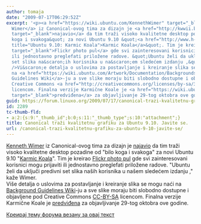 ```yaml
---
author: tomaja
date: "2009-07-17T06:29:52Z"
excerpt: '<p><a href="https://wiki.ubuntu.com/KennethWimer" target="_blank">Kenneth
  Wimer</a> iz Canonical-ovog tima za dizajn je <a href="http://kwwii.blogspot.com/2009/07/karmic-wallpapers.html"
  target="_blank">najavio</a> da tim traži visoko kvalitetne desktop pozadine od &quot;bilo
  koga i svakoga&quot; za novi Ubuntu 9.10 &quot;<a href="http://www.h-online.com/open/Ubuntu-9-10-Karmic-Koala--/news/112693"
  title="Ubuntu 9.10: Karmic Koala">Karmic Koala</a>&quot;. Tim je kreirao <a href="http://www.flickr.com/groups/ubuntu-artwork/"
  target="_blank">Flickr photo pul</a> gde svi zainteresovani korisnici mogu prijaviti
  ili jednostavno preglefati priložene radove. &quot;Ubuntu želi da uključi predivni
  set slika na&scaron;ih korisnika u na&scaron;em sledećem izdanju ,&quot; kaže Wimer.<br
  />Vi&scaron;e detalja o uslovima za postavljanje i kreiranje slika se mogu naći
  na <a href="https://wiki.ubuntu.com/Artwork/Documentation/Backgrounds" target="_blank">Background
  Guidelines Wiki</a>-ju a sve slike moraju biti slobodno dostupne i objavljene pod
  Creative Commons <a href="http://creativecommons.org/licenses/by-sa/3.0/" target="_blank">CC-BY-SA</a>
  licencom. Finalna verzije Karmične Koale je <a href="https://wiki.ubuntu.com/KarmicReleaseSchedule"
  target="_blank">predviđena</a> za objavljivanje 29-tog oktobra ove godine.</p>'
guid: https://forum.linuxo.org/2009/07/17/canonical-trazi-kvalitetnu-grafiku-za-ubuntu-9-10-javite-se/
id: 2289
tc-thumb-fld:
- a:2:{s:9:"_thumb_id";b:0;s:11:"_thumb_type";s:10:"attachment";}
title: Canonical traži kvalitetnu grafiku za Ubuntu 9.10. Javite se.
url: /canonical-trazi-kvalitetnu-grafiku-za-ubuntu-9-10-javite-se/
---
```

<a href="https://wiki.ubuntu.com/KennethWimer" target="_blank">Kenneth Wimer</a> iz Canonical-ovog tima za dizajn je <a href="http://kwwii.blogspot.com/2009/07/karmic-wallpapers.html" target="_blank">najavio</a> da tim traži visoko kvalitetne desktop pozadine od "bilo koga i svakoga" za novi Ubuntu 9.10 "[Karmic Koala](http://www.h-online.com/open/Ubuntu-9-10-Karmic-Koala--/news/112693 "Ubuntu 9.10: Karmic Koala")". Tim je kreirao <a href="http://www.flickr.com/groups/ubuntu-artwork/" target="_blank">Flickr photo pul</a> gde svi zainteresovani korisnici mogu prijaviti ili jednostavno preglefati priložene radove. "Ubuntu želi da uključi predivni set slika na&scaron;ih korisnika u na&scaron;em sledećem izdanju ," kaže Wimer.  
Vi&scaron;e detalja o uslovima za postavljanje i kreiranje slika se mogu naći na <a href="https://wiki.ubuntu.com/Artwork/Documentation/Backgrounds" target="_blank">Background Guidelines Wiki</a>-ju a sve slike moraju biti slobodno dostupne i objavljene pod Creative Commons <a href="http://creativecommons.org/licenses/by-sa/3.0/" target="_blank">CC-BY-SA</a> licencom. Finalna verzije Karmične Koale je <a href="https://wiki.ubuntu.com/KarmicReleaseSchedule" target="_blank">predviđena</a> za objavljivanje 29-tog oktobra ove godine.

<!--break-->

[Креирај тему форума везану за овај текст](https://linuxo.org/nova-tema-na-forumu/?se_pid=2289)